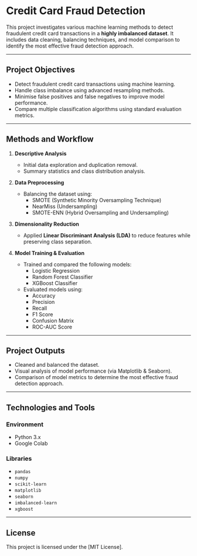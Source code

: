 
# Credit Card Fraud Detection

This project investigates various machine learning methods to detect fraudulent credit card transactions in a **highly imbalanced dataset**. It includes data cleaning, balancing techniques, and model comparison to identify the most effective fraud detection approach.

---

## Project Objectives

- Detect fraudulent credit card transactions using machine learning.
- Handle class imbalance using advanced resampling methods.
- Minimise false positives and false negatives to improve model performance.
- Compare multiple classification algorithms using standard evaluation metrics.

---

## Methods and Workflow

1. **Descriptive Analysis**
   - Initial data exploration and duplication removal.
   - Summary statistics and class distribution analysis.

2. **Data Preprocessing**
   - Balancing the dataset using:
     - SMOTE (Synthetic Minority Oversampling Technique)
     - NearMiss (Undersampling)
     - SMOTE-ENN (Hybrid Oversampling and Undersampling)

3. **Dimensionality Reduction**
   - Applied **Linear Discriminant Analysis (LDA)** to reduce features while preserving class separation.

4. **Model Training & Evaluation**
   - Trained and compared the following models:
     - Logistic Regression
     - Random Forest Classifier
     - XGBoost Classifier
   - Evaluated models using:
     - Accuracy
     - Precision
     - Recall
     - F1 Score
     - Confusion Matrix
     - ROC-AUC Score

---

## Project Outputs

- Cleaned and balanced the dataset.
- Visual analysis of model performance (via Matplotlib & Seaborn).
- Comparison of model metrics to determine the most effective fraud detection approach.

---

## Technologies and Tools

### Environment
- Python 3.x
- Google Colab

### Libraries
- `pandas`
- `numpy`
- `scikit-learn`
- `matplotlib`
- `seaborn`
- `imbalanced-learn`
- `xgboost`

---


## License

This project is licensed under the [MIT License].

